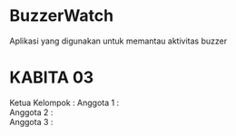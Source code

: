 # BuzzerWatch
Aplikasi yang digunakan untuk memantau aktivitas buzzer

# KABITA 03
Ketua Kelompok :
Anggota 1 :<br/>
Anggota 2 :<br/>
Anggota 3 :
